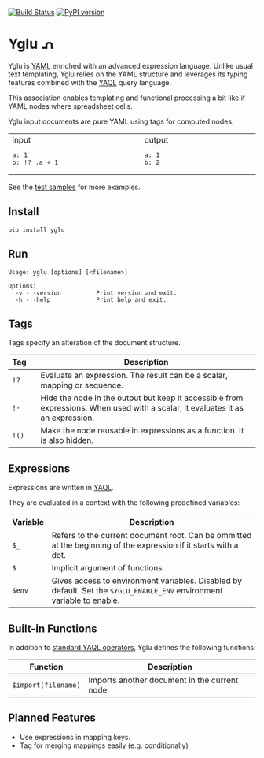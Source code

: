 [![Build Status](https://travis-ci.org/lbovet/yglu.svg?branch=master)](https://travis-ci.org/lbovet/yglu)
[![PyPI version](https://badge.fury.io/py/yglu.svg)](https://badge.fury.io/py/yglu)
# Yglu ᕄ

Yglu is [YAML](https://yaml.org/) enriched with an advanced expression language. Unlike usual text templating, Yglu relies on the YAML structure and leverages its typing features combined with the [YAQL](https://yaql.readthedocs.io/en/latest/) query language. 

This association enables templating and functional processing a bit like if YAML nodes where spreadsheet cells.

Yglu input documents are pure YAML using tags for computed nodes.

<table><tr>
<td width="440">
input
<pre lang="yaml">
a: 1
b: !? .a + 1  </pre>
</td>
<td width="440">
output
<pre lang="yaml">
a: 1
b: 2  </pre>
</td>
</tr></table>

See the [test samples](https://github.com/lbovet/yglu/tree/master/tests/samples) for more examples.

## Install

```
pip install yglu
```

## Run

```
Usage: yglu [options] [<filename>]

Options:
  -v - -version          Print version and exit.
  -h - -help             Print help and exit.
```

## Tags

Tags specify an alteration of the document structure.

| **Tag**&nbsp;&nbsp;&nbsp;| **Description** |
|-----------|-----------------|
| `!?`      | Evaluate an expression. The result can be a scalar, mapping or sequence. |
| `!-`      | Hide the node in the output but keep it accessible from expressions. When used with a scalar, it evaluates it as an expression. |
| `!()`     | Make the node reusable in expressions as a function. It is also hidden. |

## Expressions

Expressions are written in [YAQL](https://yaql.readthedocs.io/en/latest/).

They are evaluated in a context with the following predefined variables:

| **Variable**| **Description** |
|-----------|-----------------|
| `$_`      | Refers to the current document root. Can be ommitted at the beginning of the expression if it starts with a dot. |
| `$`       | Implicit argument of functions. |
| `$env`    | Gives access to environment variables. Disabled by default. Set the `$YGLU_ENABLE_ENV` environment variable to enable. |

## Built-in Functions

In addition to [standard YAQL operators](https://yaql.readthedocs.io/en/latest/standard_library.html#), Yglu defines the following functions:

| **Function**| **Description** |
|-----------|-----------------|
| `$import(filename)`  | Imports another document in the current node. |

## Planned Features

- Use expressions in mapping keys.
- Tag for merging mappings easily (e.g. conditionally)

